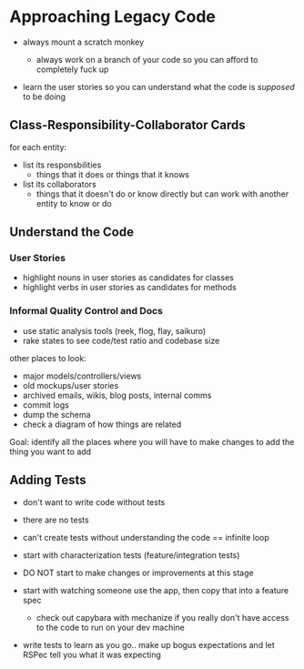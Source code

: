 # Approaching Legacy Code

- always mount a scratch monkey
  - always work on a branch of your code so you can afford to completely fuck up

- learn the user stories so you can understand what the code is _supposed_ to be doing


## Class-Responsibility-Collaborator Cards

for each entity:
  - list its responsbilities
    - things that it does or things that it knows
  - list its collaborators
    - things that it doesn't do or know directly but can work with another entity to know or do


## Understand the Code

### User Stories

- highlight nouns in user stories as candidates for classes
- highlight verbs in user stories as candidates for methods

### Informal Quality Control and Docs

- use static analysis tools (reek, flog, flay, saikuro)
- rake states to see code/test ratio and codebase size

other places to look:
- major models/controllers/views
- old mockups/user stories
- archived emails, wikis, blog posts, internal comms
- commit logs
- dump the schema
- check a diagram of how things are related

Goal: identify all the places where you will have to make changes to add the thing you want to add

## Adding Tests

- don't want to write code without tests
- there are no tests
- can't create tests without understanding the code
== infinite loop

- start with characterization tests (feature/integration tests)
- DO NOT start to make changes or improvements at this stage
- start with watching someone use the app, then copy that into a feature spec
  - check out capybara with mechanize if you really don't have access to the code to run on your dev machine
- write tests to learn as you go.. make up bogus expectations and let RSPec tell you what it was expecting
